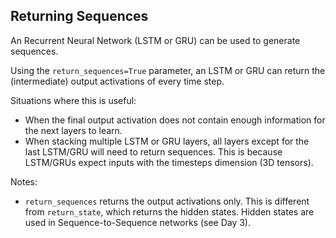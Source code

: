 ## Returning Sequences

An Recurrent Neural Network (LSTM or GRU) can be used to generate sequences.

Using the `return_sequences=True` parameter, an LSTM or GRU can return the (intermediate) output activations of every time step.

Situations where this is useful:
- When the final output activation does not contain enough information for the next layers to learn.
- When stacking multiple LSTM or GRU layers, all layers except for the last LSTM/GRU will need to return sequences. This is because LSTM/GRUs expect inputs with the timesteps dimension (3D tensors).

Notes:
- `return_sequences` returns the output activations only. This is different from `return_state`, which returns the hidden states. Hidden states are used in Sequence-to-Sequence networks (see Day 3).
